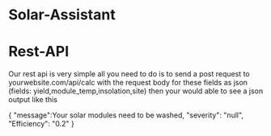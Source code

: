 # Solar-Assistant

# Rest-API
Our rest api is very simple all you need to do is to send a post request to yourwebsite.com/api/calc with the request body for these fields as json (fields: yield,module_temp,insolation,site) then your would able to see a json output like this

{
"message":Your solar modules need to be washed,
"severity": "null",
"Efficiency": "0.2" 
}
